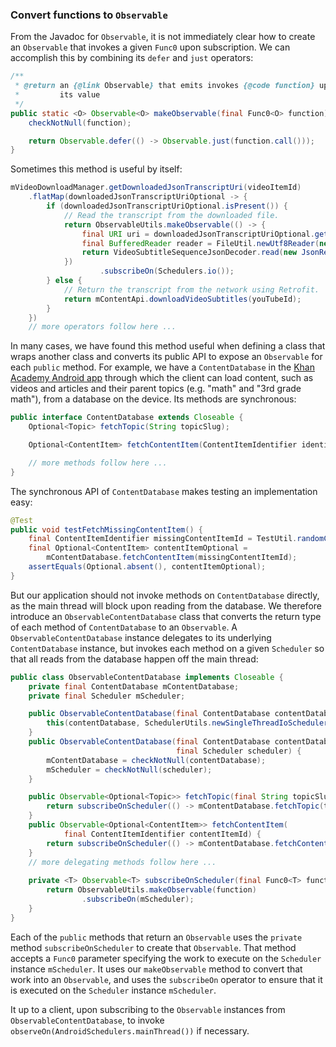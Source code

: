 ### Convert functions to `Observable`

From the Javadoc for `Observable`, it is not immediately clear how to create an `Observable` that invokes a given `Func0` upon subscription. We can accomplish this by combining its `defer` and `just` operators:

```java
/**
 * @return an {@link Observable} that emits invokes {@code function} upon subscription and emits
 *         its value
 */
public static <O> Observable<O> makeObservable(final Func0<O> function) {
    checkNotNull(function);

    return Observable.defer(() -> Observable.just(function.call()));
}
```

Sometimes this method is useful by itself:

```java
mVideoDownloadManager.getDownloadedJsonTranscriptUri(videoItemId)
    .flatMap(downloadedJsonTranscriptUriOptional -> {
        if (downloadedJsonTranscriptUriOptional.isPresent()) {
            // Read the transcript from the downloaded file.
            return ObservableUtils.makeObservable(() -> {
                final URI uri = downloadedJsonTranscriptUriOptional.get();
                final BufferedReader reader = FileUtil.newUtf8Reader(new File(uri));
                return VideoSubtitleSequenceJsonDecoder.read(new JsonReader(reader));
            })
                    .subscribeOn(Schedulers.io());
        } else {
            // Return the transcript from the network using Retrofit.
            return mContentApi.downloadVideoSubtitles(youTubeId);
        }
    })
    // more operators follow here ...
```

In many cases, we have found this method useful when defining a class that wraps another class and converts its public API to expose an `Observable` for each `public` method. For example, we have a `ContentDatabase` in the [Khan Academy Android app](https://play.google.com/store/apps/details?id=org.khanacademy.android) through which the client can load content, such as videos and articles and their parent topics (e.g. "math" and "3rd grade math"), from a database on the device. Its methods are synchronous:

```java
public interface ContentDatabase extends Closeable {
    Optional<Topic> fetchTopic(String topicSlug);

    Optional<ContentItem> fetchContentItem(ContentItemIdentifier identifier);

    // more methods follow here ...
}
```

The synchronous API of `ContentDatabase` makes testing an implementation easy:

```java
@Test
public void testFetchMissingContentItem() {
    final ContentItemIdentifier missingContentItemId = TestUtil.randomContentItemId();
    final Optional<ContentItem> contentItemOptional =
        mContentDatabase.fetchContentItem(missingContentItemId);
    assertEquals(Optional.absent(), contentItemOptional);
}
```

But our application should not invoke methods on `ContentDatabase` directly, as the main thread will block upon reading from the database. We therefore introduce an `ObservableContentDatabase` class that converts the return type of each method of `ContentDatabase` to an `Observable`. A `ObservableContentDatabase` instance delegates to its underlying `ContentDatabase` instance, but invokes each method on a given `Scheduler` so that all reads from the database happen off the main thread:

```java
public class ObservableContentDatabase implements Closeable {
    private final ContentDatabase mContentDatabase;
    private final Scheduler mScheduler;

    public ObservableContentDatabase(final ContentDatabase contentDatabase) {
        this(contentDatabase, SchedulerUtils.newSingleThreadIoScheduler());
    }
    public ObservableContentDatabase(final ContentDatabase contentDatabase,
                                     final Scheduler scheduler) {
        mContentDatabase = checkNotNull(contentDatabase);
        mScheduler = checkNotNull(scheduler);
    }

    public Observable<Optional<Topic>> fetchTopic(final String topicSlug) {
        return subscribeOnScheduler(() -> mContentDatabase.fetchTopic(topicSlug));
    }
    public Observable<Optional<ContentItem>> fetchContentItem(
            final ContentItemIdentifier contentItemId) {
        return subscribeOnScheduler(() -> mContentDatabase.fetchContentItem(contentItemId));
    }
    // more delegating methods follow here ...
    
    private <T> Observable<T> subscribeOnScheduler(final Func0<T> function) {
        return ObservableUtils.makeObservable(function)
                .subscribeOn(mScheduler);
    }
}
```

Each of the `public` methods that return an `Observable` uses the `private` method `subscribeOnScheduler` to create that `Observable`. That method accepts a `Func0` parameter specifying the work to execute on the `Scheduler` instance `mScheduler`. It uses our `makeObservable` method to convert that work into an `Observable`, and uses the `subscribeOn` operator to ensure that it is executed on the `Scheduler` instance `mScheduler`.

It up to a client, upon subscribing to the `Observable` instances from `ObservableContentDatabase`, to invoke `observeOn(AndroidSchedulers.mainThread())` if necessary.

